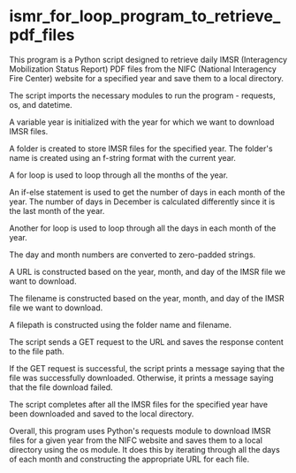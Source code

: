 # ismr_for_loop_program_to_retrieve_pdf_files
This program is a Python script designed to retrieve daily IMSR (Interagency Mobilization Status Report) PDF files from the NIFC (National Interagency Fire Center) website for a specified year and save them to a local directory. 

The script imports the necessary modules to run the program - requests, os, and datetime.

A variable year is initialized with the year for which we want to download IMSR files.

A folder is created to store IMSR files for the specified year. The folder's name is created using an f-string format with the current year.

A for loop is used to loop through all the months of the year.

An if-else statement is used to get the number of days in each month of the year. The number of days in December is calculated differently since it is the last month of the year.

Another for loop is used to loop through all the days in each month of the year.

The day and month numbers are converted to zero-padded strings.

A URL is constructed based on the year, month, and day of the IMSR file we want to download.

The filename is constructed based on the year, month, and day of the IMSR file we want to download.

A filepath is constructed using the folder name and filename.

The script sends a GET request to the URL and saves the response content to the file path.

If the GET request is successful, the script prints a message saying that the file was successfully downloaded. Otherwise, it prints a message saying that the file download failed.

The script completes after all the IMSR files for the specified year have been downloaded and saved to the local directory.

Overall, this program uses Python's requests module to download IMSR files for a given year from the NIFC website and saves them to a local directory using the os module. It does this by iterating through all the days of each month and constructing the appropriate URL for each file.
